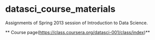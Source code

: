 datasci_course_materials
========================

Assignments of Spring 2013 session of Introduction to Data Science.

** Course page(https://class.coursera.org/datasci-001/class/index)**

